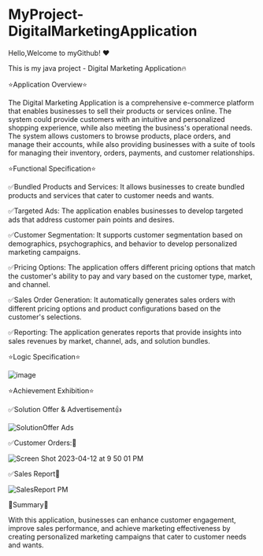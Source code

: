 # MyProject-DigitalMarketingApplication
Hello,Welcome to myGithub!	:heart: 

This is my java project - Digital Marketing Application🔥

⭐Application Overview⭐

The Digital Marketing Application is a comprehensive e-commerce platform that enables businesses to sell their products or services online. The system could provide customers with an intuitive and personalized shopping experience, while also meeting the business's operational needs. The system  allows customers to browse products, place orders, and manage their accounts, while also providing businesses with a suite of tools for managing their inventory, orders, payments, and customer relationships.



⭐Functional Specification⭐

:white_check_mark:Bundled Products and Services: It allows businesses to create bundled products and services that cater to customer needs and wants.


:white_check_mark:Targeted Ads: The application enables businesses to develop targeted ads that address customer pain points and desires.

:white_check_mark:Customer Segmentation: It supports customer segmentation based on demographics, psychographics, and behavior to develop personalized marketing campaigns.

:white_check_mark:Pricing Options: The application offers different pricing options that match the customer's ability to pay and vary based on the customer type, market, and channel.


:white_check_mark:Sales Order Generation: It automatically generates sales orders with different pricing options and product configurations based on the customer's selections.

:white_check_mark:Reporting: The application generates reports that provide insights into sales revenues by market, channel, ads, and solution bundles.




⭐Logic Specification⭐

![image](https://user-images.githubusercontent.com/130510998/231653709-c4cbef64-0033-491a-93f2-06f3988b89f1.png)

⭐Achievement Exhibition⭐

:white_check_mark:Solution Offer & Advertisement:thumbsup:

![SolutionOffer Ads](https://user-images.githubusercontent.com/130510998/231655522-e6e57494-3bf8-48ff-8bd5-840c97853471.png)












:white_check_mark:Customer Orders::nail_care:


![Screen Shot 2023-04-12 at 9 50 01 PM](https://user-images.githubusercontent.com/130510998/231656580-41fa9306-d201-48ba-8d63-41967dc3c44b.png)


























:white_check_mark:Sales Report:partying_face:


![SalesReport PM](https://user-images.githubusercontent.com/130510998/231656110-7a1faf05-6ecc-474e-a52e-b047e53c0457.png)



:hugs:Summary:dizzy:

With this application, businesses can enhance customer engagement, improve sales performance, and achieve marketing effectiveness by creating personalized marketing campaigns that cater to customer needs and wants.










